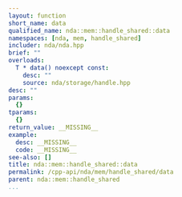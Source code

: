 ```yaml
---
layout: function
short_name: data
qualified_name: nda::mem::handle_shared::data
namespaces: [nda, mem, handle_shared]
includer: nda/nda.hpp
brief: ""
overloads:
  T * data() noexcept const:
    desc: ""
    source: nda/storage/handle.hpp
desc: ""
params:
  {}
tparams:
  {}
return_value: __MISSING__
example:
  desc: __MISSING__
  code: __MISSING__
see-also: []
title: nda::mem::handle_shared::data
permalink: /cpp-api/nda/mem/handle_shared/data
parent: nda::mem::handle_shared
...
```



